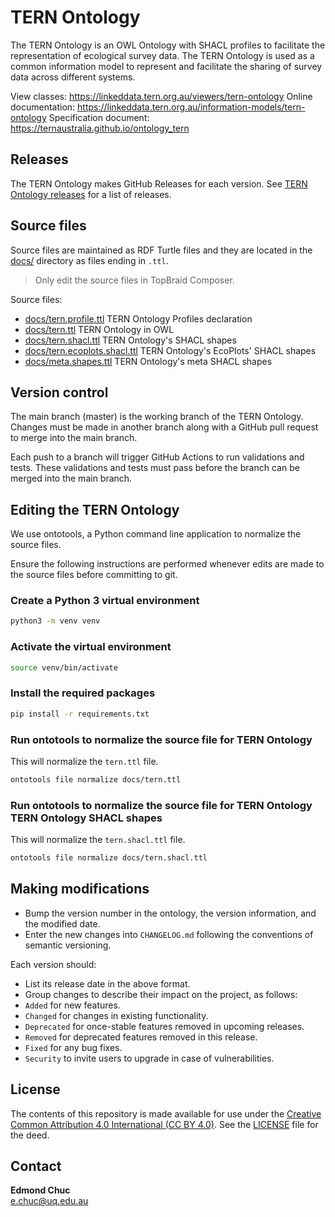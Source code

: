 # TERN Ontology

The TERN Ontology is an OWL Ontology with SHACL profiles to facilitate the representation of ecological survey data. The TERN Ontology is used as a common information model to represent and facilitate the sharing of survey data across different systems.

View classes: https://linkeddata.tern.org.au/viewers/tern-ontology
Online documentation: https://linkeddata.tern.org.au/information-models/tern-ontology
Specification document: https://ternaustralia.github.io/ontology_tern

## Releases

The TERN Ontology makes GitHub Releases for each version. See [TERN Ontology releases](https://github.com/ternaustralia/ontology_tern/releases) for a list of releases.

## Source files

Source files are maintained as RDF Turtle files and they are located in the [docs/](docs/) directory as files ending in `.ttl`.

> Only edit the source files in TopBraid Composer.

Source files:

- [docs/tern.profile.ttl](docs/tern.profile.ttl) TERN Ontology Profiles declaration
- [docs/tern.ttl](docs/tern.ttl) TERN Ontology in OWL
- [docs/tern.shacl.ttl](docs/tern.shapes.ttl) TERN Ontology's SHACL shapes
- [docs/tern.ecoplots.shacl.ttl](docs/tern.ecoplots.shapes.ttl) TERN Ontology's EcoPlots' SHACL shapes
- [docs/meta.shapes.ttl](docs/meta.shapes.ttl) TERN Ontology's meta SHACL shapes

## Version control

The main branch (master) is the working branch of the TERN Ontology. Changes must be made in another branch along with a GitHub pull request to merge into the main branch.

Each push to a branch will trigger GitHub Actions to run validations and tests. These validations and tests must pass before the branch can be merged into the main branch.

## Editing the TERN Ontology

We use ontotools, a Python command line application to normalize the source files.

Ensure the following instructions are performed whenever edits are made to the source files before committing to git.

### Create a Python 3 virtual environment

```bash
python3 -m venv venv
```

### Activate the virtual environment

```bash
source venv/bin/activate
```

### Install the required packages

```bash
pip install -r requirements.txt
```

### Run ontotools to normalize the source file for TERN Ontology

This will normalize the `tern.ttl` file.

```bash
ontotools file normalize docs/tern.ttl
```

### Run ontotools to normalize the source file for TERN Ontology TERN Ontology SHACL shapes

This will normalize the `tern.shacl.ttl` file.

```bash
ontotools file normalize docs/tern.shacl.ttl
```

## Making modifications

- Bump the version number in the ontology, the version information, and the modified date.
- Enter the new changes into `CHANGELOG.md` following the conventions of semantic versioning.

Each version should:

- List its release date in the above format.
- Group changes to describe their impact on the project, as follows:
- `Added` for new features.
- `Changed` for changes in existing functionality.
- `Deprecated` for once-stable features removed in upcoming releases.
- `Removed` for deprecated features removed in this release.
- `Fixed` for any bug fixes.
- `Security` to invite users to upgrade in case of vulnerabilities.

## License

The contents of this repository is made available for use under the [Creative Common Attribution 4.0 International (CC BY 4.0)](https://creativecommons.org/licenses/by/4.0/). See the [LICENSE](LICENSE) file for the deed.

## Contact

**Edmond Chuc**  
e.chuc@uq.edu.au
